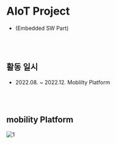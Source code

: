 # AIoT Project 
- (Embedded SW Part)

<br><br>

## 활동 일시
- 2022.08. ~ 2022.12. Moblilty Platform

<br><br>

## mobility Platform

![1](https://github.com/user-attachments/assets/f6505369-a422-42a0-9e9f-aa43f7c76566)
